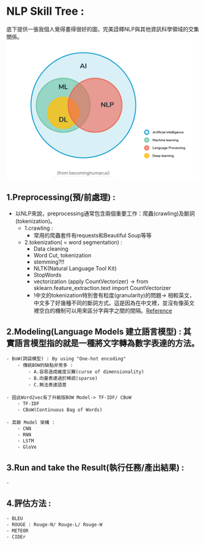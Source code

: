 # NLP Skill Tree : 
底下提供一張我個人覺得畫得很好的圖，完美詮釋NLP與其他資訊科學領域的交集關係。<br>
![image](./data/img/nlp.png)

## 1.Preprocessing(預/前處理) : 
- 以NLP來說，preprocessing通常包含兩個重要工作：爬蟲(crawling)及斷詞(tokenization)。
    - 1.crawling : 
        - 常用的爬蟲套件有requests和Beautiful Soup等等
    - 2.tokenization( = word segmentation) : 
        - Data cleaning
        - Word Cut, tokenization
        - stemming?!!
        - NLTK(Natural Language Tool Kit)
        - StopWords
        - vectorization (apply CountVectorizer) -> from sklearn.feature_extraction.text import CountVectorizer
        - !中文的tokenization特別會有粒度(granularity)的問題-> 相較英文，中文多了好幾種不同的斷詞方式。這是因為在中文裡，並沒有像英文裡空白的機制可以用來區分字與字之間的間隔。[Reference](https://medium.com/@derekliao_62575/nlp%E7%9A%84%E5%9F%BA%E6%9C%AC%E5%9F%B7%E8%A1%8C%E6%AD%A5%E9%A9%9F-i-%E8%AA%9E%E6%96%99%E7%9A%84%E9%A0%90%E8%99%95%E7%90%86-preprocessing-8538f0b763d6)

## 2.Modeling(Language Models 建立語言模型) : 其實語言模型指的就是一種將文字轉為數字表達的方法。
    - BoW(詞袋模型) : By using "One-hot encoding"
        - 傳統BOW的缺點非常多 :
            - A.容易造成維度災難(curse of dimensionality)
            - B.向量表達過於稀疏(sparse)
            - C.無法表達語意
    
    - 因此Word2vec有了升級版BOW Model-> TF-IDF/ CBoW
        - TF-IDF
        - CBoW(Continuous Bag of Words)
    
    - 其餘 Model 架構 : 
        - CNN
        - RNN
        - LSTM
        - GloVe

## 3.Run and take the Result(執行任務/產出結果) : 
    - 

## 4.評估方法 :
    - BLEU
    - ROUGE : Rouge-N/ Rouge-L/ Rouge-W
    - METEOR
    - CIDEr